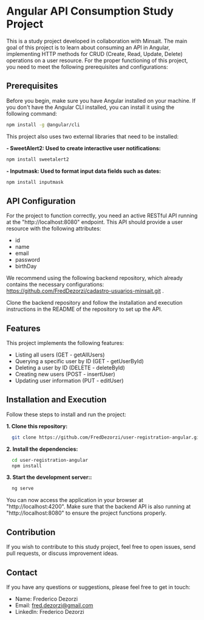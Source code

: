 # Angular API Consumption Study Project

This is a study project developed in collaboration with Minsait. The main goal of this project is to learn about consuming an API in Angular, implementing HTTP methods for CRUD (Create, Read, Update, Delete) operations on a user resource. For the proper functioning of this project, you need to meet the following prerequisites and configurations:

## Prerequisites

Before you begin, make sure you have Angular installed on your machine. If you don't have the Angular CLI installed, you can install it using the following command:


  ```bash
  npm install -g @angular/cli
  ```
This project also uses two external libraries that need to be installed:

**- SweetAlert2: Used to create interactive user notifications:**

  ```bash
  npm install sweetalert2
  ```
**- Inputmask: Used to format input data fields such as dates:**

  ```bash
  npm install inputmask
  ```

## API Configuration

For the project to function correctly, you need an active RESTful API running at the "http://localhost:8080" endpoint. This API should provide a user resource with the following attributes:

- id
- name
- email
- password
- birthDay

We recommend using the following backend repository, which already contains the necessary configurations: https://github.com/FredDezorzi/cadastro-usuarios-minsait.git .

Clone the backend repository and follow the installation and execution instructions in the README of the repository to set up the API.

## Features

This project implements the following features:

- Listing all users (GET - getAllUsers)
- Querying a specific user by ID (GET - getUserById)
- Deleting a user by ID (DELETE - deleteById)
- Creating new users (POST - insertUser)
- Updating user information (PUT - editUser)

## Installation and Execution

Follow these steps to install and run the project:

**1. Clone this repository:**
  ```bash
    git clone https://github.com/FredDezorzi/user-registration-angular.git
  ```

**2. Install the dependencies:**
  ```bash
    cd user-registration-angular
    npm install
  ```

**3. Start the development server::**
  ```bash
    ng serve
  ```

You can now access the application in your browser at "http://localhost:4200". Make sure that the backend API is also running at "http://localhost:8080" to ensure the project functions properly.

## Contribution

If you wish to contribute to this study project, feel free to open issues, send pull requests, or discuss improvement ideas.

## Contact

If you have any questions or suggestions, please feel free to get in touch:

- Name: Frederico Dezorzi
- Email: fred.dezorzi@gmail.com
- LinkedIn: Frederico Dezorzi






